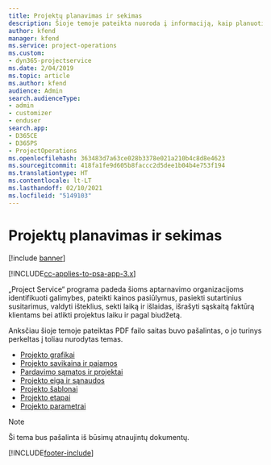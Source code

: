 ```yaml
---
title: Projektų planavimas ir sekimas
description: Šioje temoje pateikta nuoroda į informaciją, kaip planuoti ir sekti, naudojantis „Project Service Automation“.
author: kfend
manager: kfend
ms.service: project-operations
ms.custom:
- dyn365-projectservice
ms.date: 2/04/2019
ms.topic: article
ms.author: kfend
audience: Admin
search.audienceType:
- admin
- customizer
- enduser
search.app:
- D365CE
- D365PS
- ProjectOperations
ms.openlocfilehash: 363483d7a63ce028b3378e021a210b4c8d8e4623
ms.sourcegitcommit: 418fa1fe9d605b8faccc2d5dee1b04b4e753f194
ms.translationtype: HT
ms.contentlocale: lt-LT
ms.lasthandoff: 02/10/2021
ms.locfileid: "5149103"
---
```

# <a name="project-planning-and-tracking"></a>Projektų planavimas ir sekimas

[!include [banner](../../includes/psa-now-project-operations.md)]

[!INCLUDE[cc-applies-to-psa-app-3.x](../../includes/cc-applies-to-psa-app-3x.md)]

„Project Service“ programa padeda šioms aptarnavimo organizacijoms identifikuoti galimybes, pateikti kainos pasiūlymus, pasiekti sutartinius susitarimus, valdyti išteklius, sekti laiką ir išlaidas, išrašyti sąskaitą faktūrą klientams bei atlikti projektus laiku ir pagal biudžetą. 

Anksčiau šioje temoje pateiktas PDF failo saitas buvo pašalintas, o jo turinys perkeltas į toliau nurodytas temas.

- [Projekto grafikai](../project-creating.md)
- [Projekto savikaina ir pajamos](../project-estimating.md)
- [Pardavimo sąmatos ir projektai](../project-leveraging.md)
- [Projekto eiga ir sąnaudos](../project-tracking.md)
- [Projekto šablonai](../project-templates.md)
- [Projekto etapai](../project-stages.md)
- [Projekto parametrai](../project-settings.md)

> [!NOTE]
> Ši tema bus pašalinta iš būsimų atnaujintų dokumentų. 


[!INCLUDE[footer-include](../../includes/footer-banner.md)]